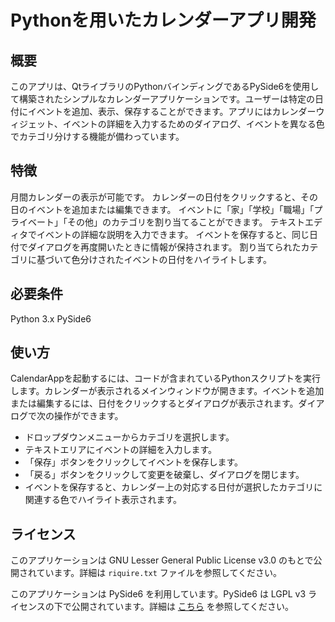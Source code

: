 # Pythonを用いたカレンダーアプリ開発

## 概要
このアプリは、QtライブラリのPythonバインディングであるPySide6を使用して構築されたシンプルなカレンダーアプリケーションです。ユーザーは特定の日付にイベントを追加、表示、保存することができます。アプリにはカレンダーウィジェット、イベントの詳細を入力するためのダイアログ、イベントを異なる色でカテゴリ分けする機能が備わっています。

## 特徴
月間カレンダーの表示が可能です。
カレンダーの日付をクリックすると、その日のイベントを追加または編集できます。
イベントに「家」「学校」「職場」「プライベート」「その他」のカテゴリを割り当てることができます。
テキストエディタでイベントの詳細な説明を入力できます。
イベントを保存すると、同じ日付でダイアログを再度開いたときに情報が保持されます。
割り当てられたカテゴリに基づいて色分けされたイベントの日付をハイライトします。

## 必要条件
Python 3.x
PySide6

## 使い方
CalendarAppを起動するには、コードが含まれているPythonスクリプトを実行します。カレンダーが表示されるメインウィンドウが開きます。イベントを追加または編集するには、日付をクリックするとダイアログが表示されます。ダイアログで次の操作ができます。

- ドロップダウンメニューからカテゴリを選択します。
- テキストエリアにイベントの詳細を入力します。
- 「保存」ボタンをクリックしてイベントを保存します。
- 「戻る」ボタンをクリックして変更を破棄し、ダイアログを閉じます。
- イベントを保存すると、カレンダー上の対応する日付が選択したカテゴリに関連する色でハイライト表示されます。

## ライセンス

このアプリケーションは GNU Lesser General Public License v3.0 のもとで公開されています。詳細は `riquire.txt` ファイルを参照してください。

このアプリケーションは PySide6 を利用しています。PySide6 は LGPL v3 ライセンスの下で公開されています。詳細は [こちら](https://www.qt.io/licensing/) を参照してください。
